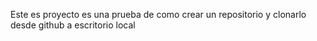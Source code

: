Este es proyecto es una prueba de como crear un repositorio y clonarlo desde github a escritorio local
